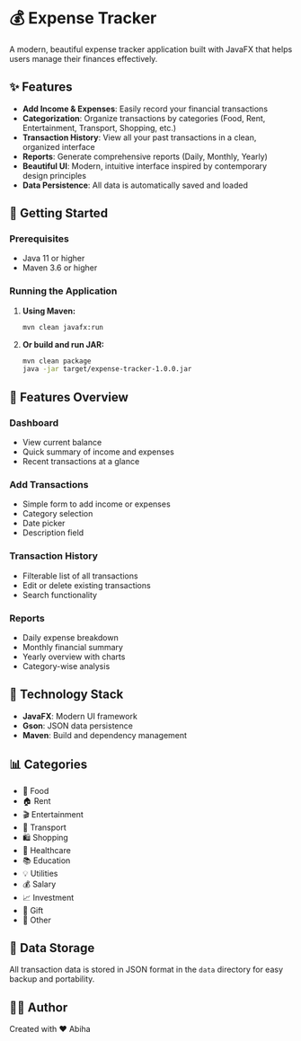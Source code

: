 # 💰 Expense Tracker

A modern, beautiful expense tracker application built with JavaFX that helps users manage their finances effectively.

## ✨ Features

- **Add Income & Expenses**: Easily record your financial transactions
- **Categorization**: Organize transactions by categories (Food, Rent, Entertainment, Transport, Shopping, etc.)
- **Transaction History**: View all your past transactions in a clean, organized interface
- **Reports**: Generate comprehensive reports (Daily, Monthly, Yearly)
- **Beautiful UI**: Modern, intuitive interface inspired by contemporary design principles
- **Data Persistence**: All data is automatically saved and loaded

## 🚀 Getting Started

### Prerequisites

- Java 11 or higher
- Maven 3.6 or higher

### Running the Application

1. **Using Maven:**
   ```bash
   mvn clean javafx:run
   ```

2. **Or build and run JAR:**
   ```bash
   mvn clean package
   java -jar target/expense-tracker-1.0.0.jar
   ```

## 📱 Features Overview

### Dashboard
- View current balance
- Quick summary of income and expenses
- Recent transactions at a glance

### Add Transactions
- Simple form to add income or expenses
- Category selection
- Date picker
- Description field

### Transaction History
- Filterable list of all transactions
- Edit or delete existing transactions
- Search functionality

### Reports
- Daily expense breakdown
- Monthly financial summary
- Yearly overview with charts
- Category-wise analysis

## 🎨 Technology Stack

- **JavaFX**: Modern UI framework
- **Gson**: JSON data persistence
- **Maven**: Build and dependency management

## 📊 Categories

- 🍕 Food
- 🏠 Rent
- 🎬 Entertainment
- 🚗 Transport
- 🛍️ Shopping
- 💊 Healthcare
- 📚 Education
- 💡 Utilities
- 💰 Salary
- 📈 Investment
- 🎁 Gift
- 🔧 Other

## 📝 Data Storage

All transaction data is stored in JSON format in the `data` directory for easy backup and portability.

## 👨‍💻 Author

Created with ❤️  Abiha
